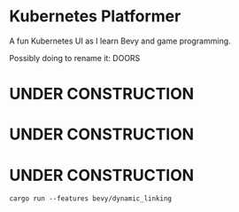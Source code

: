 Kubernetes Platformer
==========

A fun Kubernetes UI as I learn Bevy and game programming.

Possibly doing to rename it: DOORS

# UNDER CONSTRUCTION
# UNDER CONSTRUCTION
# UNDER CONSTRUCTION

```
cargo run --features bevy/dynamic_linking
```

